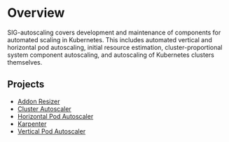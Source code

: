 # Overview

SIG-autoscaling covers development and maintenance of components for automated scaling in Kubernetes. This includes automated vertical and horizontal pod autoscaling, initial resource estimation, cluster-proportional system component autoscaling, and autoscaling of Kubernetes clusters themselves.

## Projects

- [Addon Resizer](https://github.com/kubernetes/autoscaler/tree/master/addon-resizer)
- [Cluster Autoscaler](https://github.com/kubernetes/autoscaler/tree/master/cluster-autoscaler)
- [Horizontal Pod Autoscaler](https://kubernetes.io/docs/tasks/run-application/horizontal-pod-autoscale/)
- [Karpenter](https://karpenter.sh)
- <a href="./vertical-pod-autoscaler/">Vertical Pod Autoscaler</a>
